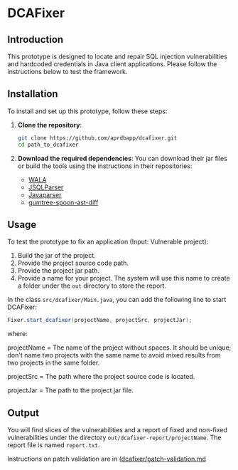 # DCAFixer

## Introduction
This prototype is designed to locate and repair SQL injection vulnerabilities and hardcoded credentials in Java client applications. Please follow the instructions below to test the framework.

## Installation
To install and set up this prototype, follow these steps:

1. **Clone the repository**:
    ```bash
    git clone https://github.com/aprdbapp/dcafixer.git
    cd path_to_dcafixer
    ```

2. **Download the required dependencies**:
    You can download their jar files or build the tools using the instructions in their repositories:
    - [WALA](https://github.com/wala/WALA/blob/master/README.md)
    - [JSQLParser](https://github.com/JSQLParser/JSqlParser)
    - [Javaparser](https://github.com/javaparser/javaparser)
    - [gumtree-spoon-ast-diff](https://github.com/SpoonLabs/gumtree-spoon-ast-diff)

## Usage
To test the prototype to fix an application (Input: Vulnerable project):

1. Build the jar of the project.
2. Provide the project source code path.
3. Provide the project jar path.
4. Provide a name for your project. The system will use this name to create a folder under the `out` directory to store the report.

In the class `src/dcafixer/Main.java`, you can add the following line to start DCAFixer:

```java
Fixer.start_dcafixer(projectName, projectSrc, projectJar);
```
where:

projectName = The name of the project without spaces. It should be unique; don't name two projects with the same name to avoid mixed results from two projects in the same folder.

projectSrc = The path where the project source code is located.

projectJar = The path to the project jar file.


## Output 
You will find slices of the vulnerabilities and a report of fixed and non-fixed vulnerabilities under the directory `out/dcafixer-report/projectName`. The report file is named `report.txt`.

Instructions on patch validation are in ([dcafixer/patch-validation.md](https://github.com/aprdbapp/dcafixer/blob/main/patch-validation.md)
